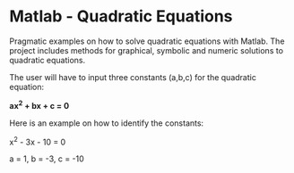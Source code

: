 # Matlab - Quadratic Equations

Pragmatic examples on how to solve quadratic equations with Matlab. The project includes methods for graphical, symbolic and numeric solutions to quadratic equations. 

The user will have to input three constants (a,b,c) for the quadratic equation:

**ax<sup>2</sup> + bx + c = 0**

Here is an example on how to identify the constants:

x<sup>2</sup> - 3x - 10 = 0

a = 1,  b = -3, c = -10



